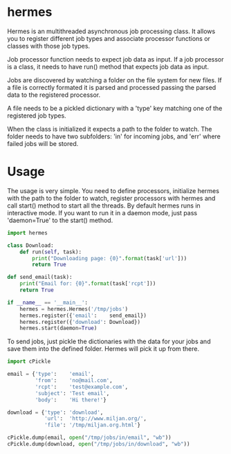 hermes
======

Hermes is an multithreaded asynchronous job processing class. It allows you to register different job types and associate processor functions or classes with those job types.

Job processor function needs to expect job data as input. If a job processor is a class, it needs to have run() method that expects job data as input.

Jobs are discovered by watching a folder on the file system for new files. If a file is correctly formated it is parsed and processed passing the parsed data to the registered processor.

A file needs to be a pickled dictionary with a 'type' key matching one of the registered job types.

When the class is initialized it expects a path to the folder to watch. The folder needs to have two subfolders: 'in' for incoming jobs, and 'err' where failed jobs will be stored.

Usage
======

The usage is very simple. You need to define processors, initialize hermes with the path to the folder to watch, register processors with hermes and call start() method to start all the threads. By default hermes runs in interactive mode. If you want to run it in a daemon mode, just pass 'daemon=True' to the start() method.

```python
import hermes

class Download:
    def run(self, task):
        print("Downloading page: {0}".format(task['url']))
        return True

def send_email(task):
    print("Email for: {0}".format(task['rcpt']))
    return True

if __name__ == '__main__':
    hermes = hermes.Hermes('/tmp/jobs')
    hermes.register({'email':    send_email})
    hermes.register({'download': Download})
    hermes.start(daemon=True)
```

To send jobs, just pickle the dictionaries with the data for your jobs and save them into the defined folder. Hermes will pick it up from there.

```python
import cPickle

email = {'type':    'email',
         'from':    'no@mail.com',
         'rcpt':    'test@example.com',
         'subject': 'Test email',
         'body':    'Hi there!'}

download = {'type': 'download',
            'url':  'http://www.miljan.org/',
            'file': '/tmp/miljan.org.html'}

cPickle.dump(email, open("/tmp/jobs/in/email", "wb"))
cPickle.dump(download, open("/tmp/jobs/in/download", "wb"))
```
